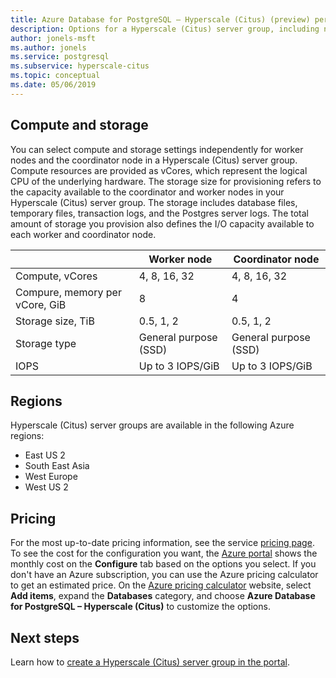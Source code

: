 ```yaml
---
title: Azure Database for PostgreSQL – Hyperscale (Citus) (preview) performance options
description: Options for a Hyperscale (Citus) server group, including node compute, storage, and regions.
author: jonels-msft
ms.author: jonels
ms.service: postgresql
ms.subservice: hyperscale-citus
ms.topic: conceptual
ms.date: 05/06/2019
---
```


## Compute and storage
 
You can select compute and storage settings independently for worker nodes and
the coordinator node in a Hyperscale (Citus) server group.  Compute resources
are provided as vCores, which represent the logical CPU of the underlying
hardware. The storage size for provisioning refers to the capacity available to
the coordinator and worker nodes in your Hyperscale (Citus) server group. The
storage includes  database files, temporary files, transaction logs, and the
Postgres server logs. The total amount of storage you provision also defines
the I/O capacity available to each worker and coordinator node.
 
|                                | Worker node           | Coordinator node      |
|--------------------------------|-----------------------|-----------------------|
| Compute, vCores                | 4, 8, 16, 32          | 4, 8, 16, 32          |
| Compure, memory per vCore, GiB | 8                     | 4                     |
| Storage size, TiB              | 0.5, 1, 2             | 0.5, 1, 2             |
| Storage type                   | General purpose (SSD) | General purpose (SSD) |
| IOPS                           | Up to 3 IOPS/GiB      | Up to 3 IOPS/GiB      |


## Regions
Hyperscale (Citus) server groups are available in the following Azure regions:
* East US 2
* South East Asia
* West Europe
* West US 2

## Pricing
For the most up-to-date pricing information, see the service [pricing
page](https://azure.microsoft.com/pricing/details/postgresql/). To see the cost
for the configuration you want, the [Azure
portal](https://portal.azure.com/#create/Microsoft.PostgreSQLServer) shows the
monthly cost on the **Configure** tab based on the options you select. If you
don't have an Azure subscription, you can use the Azure pricing calculator to
get an estimated price. On the [Azure pricing
calculator](https://azure.microsoft.com/en-us/pricing/calculator/) website,
select **Add items**, expand the **Databases** category, and choose **Azure
Database for PostgreSQL – Hyperscale (Citus)** to customize the options.
 
## Next steps
Learn how to [create a Hyperscale (Citus) server group in the
portal](quickstart-create-hyperscale-portal.md).
